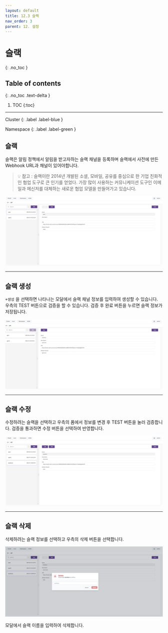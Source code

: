```yaml
---
layout: default
title: 12.3 슬랙
nav_order: 3
parent: 12. 설정
---
```


# 슬랙
{: .no_toc }

## Table of contents
{: .no_toc .text-delta }

1. TOC
{:toc}

---

<div class="code-example" markdown="1">
Cluster
{: .label .label-blue }

Namespace
{: .label .label-green }
</div>

## 슬랙
슬랙은 알림 정책에서 알림을 받고자하는 슬랙 채널을 등록하며 슬랙에서 사전에 만든 Webhook URL과 채널이 있어야합니다.

> 💡 참고 : 슬랙이란 2014년 개발된 소셜, 모바일, 공유를 중심으로 한 기업 친화적인 협업 도구로 큰 인기를 얻었다. 가장 많이 사용하는 커뮤니케이션 도구인 이메일과 메신저를 대체하는 새로운 협업 모델을 만들어가고 있습니다.

![slack_list.png](/assets/images/setting/slack_list.png)

---

## 슬랙 생성

`+생성` 을 선택하면 나타나는 모달에서 슬랙 채널 정보를 입력하여 생성할 수 있습니다. 우측의 TEST 버튼으로 검증을 할 수 있습니다. 검증 후 완료 버튼을 누르면 슬랙 정보가 저장됩니다.

![slack_create.png](/assets/images/setting/slack_create.png)


---


## 슬랙 수정

수정하려는 슬랙을 선택하고 우측의 폼에서 정보를 변경 후 TEST 버튼을 눌러 검증합니다. 검증을 통과하면 수정 버튼을 선택하여 반영합니다.

![slack_update.png](/assets/images/setting/slack_update.png)

---


## 슬랙 삭제

삭제하려는 슬랙 정보를 선택하고 우측의 삭제 버튼을 선택합니다.

![slack_delete.png](/assets/images/setting/slack_delete.png)

모달에서 슬랙 이름을 입력하여 삭제합니다.